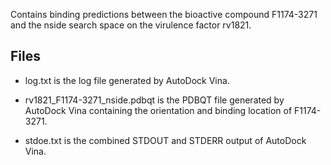 Contains binding predictions between the bioactive compound F1174-3271 and the nside search space on the virulence factor rv1821.

## Files

- log.txt is the log file generated by AutoDock Vina.

- rv1821_F1174-3271_nside.pdbqt is the PDBQT file generated by AutoDock Vina containing the orientation and binding location of F1174-3271.

- stdoe.txt is the combined STDOUT and STDERR output of AutoDock Vina.

